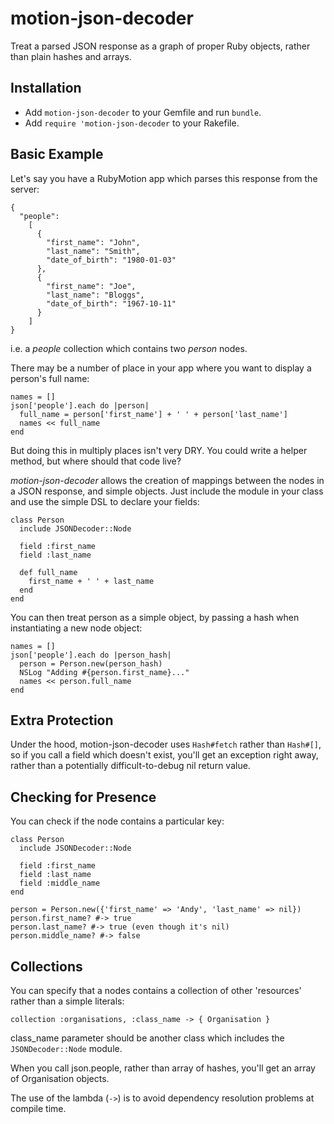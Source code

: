 motion-json-decoder
===================

Treat a parsed JSON response as a graph of proper Ruby objects, rather than plain hashes and arrays.

Installation
------------
* Add `motion-json-decoder` to your Gemfile and run `bundle`.
* Add `require 'motion-json-decoder` to your Rakefile.

Basic Example
-------------

Let's say you have a RubyMotion app which parses this response from the server:

    {
      "people":
        [
          {
            "first_name": "John",
            "last_name": "Smith",
            "date_of_birth": "1980-01-03"
          },
          {
            "first_name": "Joe",
            "last_name": "Bloggs",
            "date_of_birth": "1967-10-11"
          }
        ]
    }

i.e. a *people* collection which contains two *person* nodes.

There may be a number of place in your app where you want to display a person's full name:

    names = []
    json['people'].each do |person|
      full_name = person['first_name'] + ' ' + person['last_name']
      names << full_name
    end

But doing this in multiply places isn't very DRY. You could write a helper method, but where should that code live?

*motion-json-decoder* allows the creation of mappings between the nodes in a JSON response, and simple objects. Just include the module in your class and use the simple DSL to declare your fields:

    class Person
      include JSONDecoder::Node

      field :first_name
      field :last_name

      def full_name
        first_name + ' ' + last_name
      end
    end

You can then treat person as a simple object, by passing a hash when instantiating a new node object:

    names = []
    json['people'].each do |person_hash|
      person = Person.new(person_hash)
      NSLog "Adding #{person.first_name}..."
      names << person.full_name
    end

Extra Protection
----------------

Under the hood, motion-json-decoder uses `Hash#fetch` rather than `Hash#[]`, so if you call a field which doesn't exist, you'll get an exception right away, rather than a potentially difficult-to-debug nil return value.

Checking for Presence
---------------------
You can check if the node contains a particular key:

    class Person
      include JSONDecoder::Node

      field :first_name
      field :last_name
      field :middle_name
    end

    person = Person.new({'first_name' => 'Andy', 'last_name' => nil})
    person.first_name? #-> true
    person.last_name? #-> true (even though it's nil)
    person.middle_name? #-> false

Collections
------------

You can specify that a nodes contains a collection of other 'resources' rather than a simple literals:

    collection :organisations, :class_name -> { Organisation }

class_name parameter should be another class which includes the `JSONDecoder::Node` module.

When you call json.people, rather than array of hashes, you'll get an array of Organisation objects.

The use of the lambda (`->`) is to avoid dependency resolution problems at compile time.
